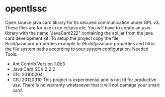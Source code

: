 opentlssc
=========

Open source java card library for tls secured communication under GPL v3.
These files are for use in an eclipse ide. You will have to create an user library with the name "JavaCard222" containing the api.jar from the java card development kit.
To setup the project copy the file Build/javacard.properties.example to /Build/javacard.properties and fill in the file system paths according to your system configuration.
Needed Tools:
* Ant Contrib Version 1.0b3
* Java Card SDK 2.2.2
* GPJ 20100204
* GPJ 20120310
This project is experimental and is not fit for productive use. There is no warranty whatsoever that it will not damage your smart card.

